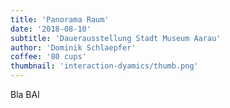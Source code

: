 ```yaml
---
title: 'Panorama Raum'
date: '2018-08-10'
subtitle: 'Dauerausstellung Stadt Museum Aarau'
author: 'Dominik Schlaepfer'
coffee: '80 cups'
thumbnail: 'interaction-dyamics/thumb.png'
---
```


Bla BAl
